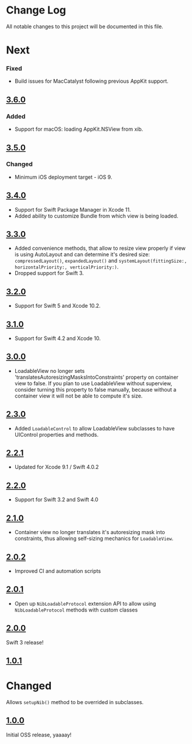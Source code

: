 # Change Log
All notable changes to this project will be documented in this file.

# Next

### Fixed

* Build issues for MacCatalyst following previous AppKit support.

## [3.6.0](https://github.com/MLSDev/LoadableViews/releases/tag/3.6.0)

### Added

* Support for macOS: loading AppKit.NSView from xib.

## [3.5.0](https://github.com/MLSDev/LoadableViews/releases/tag/3.5.0)

### Changed

* Minimum iOS deployment target - iOS 9.

## [3.4.0](https://github.com/MLSDev/LoadableViews/releases/tag/3.4.0)

* Support for Swift Package Manager in Xcode 11.
* Added ability to customize Bundle from which view is being loaded.

## [3.3.0](https://github.com/MLSDev/LoadableViews/releases/tag/3.3.0)

* Added convenience methods, that allow to resize view properly if view is using AutoLayout and can determine it's desired size: `compressedLayout()`, `expandedLayout()` and `systemLayout(fittingSize:, horizontalPriority:, verticalPriority:)`.
* Dropped support for Swift 3.

## [3.2.0](https://github.com/MLSDev/LoadableViews/releases/tag/3.2.0)

* Support for Swift 5 and Xcode 10.2.

## [3.1.0](https://github.com/MLSDev/LoadableViews/releases/tag/3.1.0)

* Support for Swift 4.2 and Xcode 10.

## [3.0.0](https://github.com/MLSDev/LoadableViews/releases/tag/3.0.0)

* LoadableView no longer sets 'translatesAutoresizingMasksIntoConstraints' property on container view to false. If you plan to use LoadableView without superview, consider turning this property to false manually, because without a container view it will not be able to compute it's size.

## [2.3.0](https://github.com/MLSDev/LoadableViews/releases/tag/2.3.0)

* Added `LoadableControl` to allow LoadableView subclasses to have UIControl properties and methods.

## [2.2.1](https://github.com/MLSDev/LoadableViews/releases/tag/2.2.1)

* Updated for Xcode 9.1 / Swift 4.0.2

## [2.2.0](https://github.com/MLSDev/LoadableViews/releases/tag/2.2.0)

* Support for Swift 3.2 and Swift 4.0

## [2.1.0](https://github.com/MLSDev/LoadableViews/releases/tag/2.1.0)

* Container view no longer translates it's autoresizing mask into constraints, thus allowing self-sizing mechanics for `LoadableView`.

## [2.0.2](https://github.com/MLSDev/LoadableViews/releases/tag/2.0.2)

* Improved CI and automation scripts

## [2.0.1](https://github.com/MLSDev/LoadableViews/releases/tag/2.0.1)

* Open up `NibLoadableProtocol` extension API to allow using `NibLoadableProtocol` methods with custom classes

## [2.0.0](https://github.com/MLSDev/LoadableViews/releases/tag/2.0.0)

Swift 3 release!

## [1.0.1](https://github.com/MLSDev/LoadableViews/releases/tag/1.0.1)

# Changed

Allows `setupNib()` method to be overrided in subclasses.

## [1.0.0](https://github.com/MLSDev/LoadableViews/releases/tag/1.0.0)

Initial OSS release, yaaaay!
